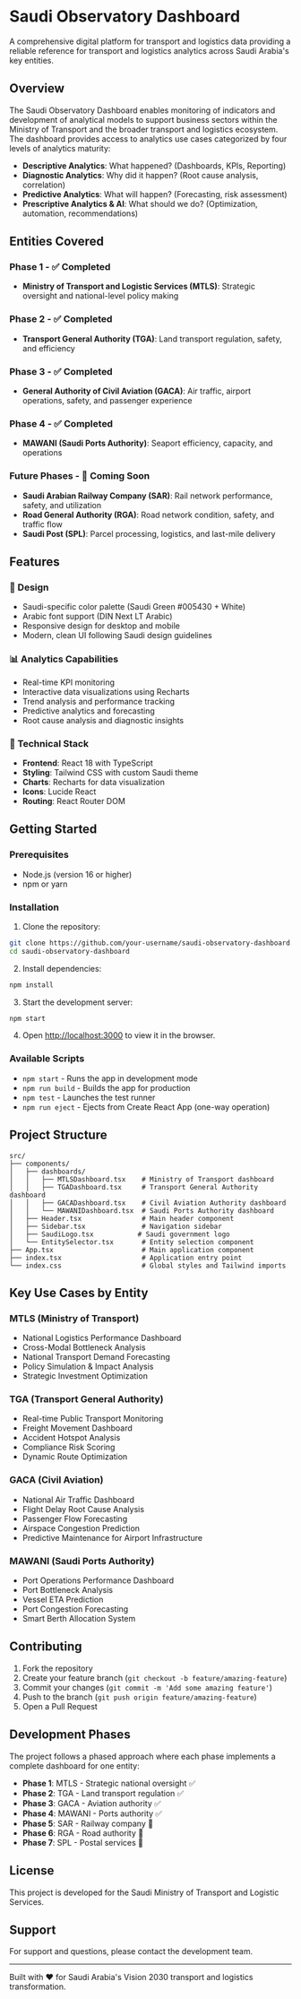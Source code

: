 # Saudi Observatory Dashboard

A comprehensive digital platform for transport and logistics data providing a reliable reference for transport and logistics analytics across Saudi Arabia's key entities.

## Overview

The Saudi Observatory Dashboard enables monitoring of indicators and development of analytical models to support business sectors within the Ministry of Transport and the broader transport and logistics ecosystem. The dashboard provides access to analytics use cases categorized by four levels of analytics maturity:

- **Descriptive Analytics**: What happened? (Dashboards, KPIs, Reporting)
- **Diagnostic Analytics**: Why did it happen? (Root cause analysis, correlation)
- **Predictive Analytics**: What will happen? (Forecasting, risk assessment)
- **Prescriptive Analytics & AI**: What should we do? (Optimization, automation, recommendations)

## Entities Covered

### Phase 1 - ✅ Completed
- **Ministry of Transport and Logistic Services (MTLS)**: Strategic oversight and national-level policy making

### Phase 2 - ✅ Completed  
- **Transport General Authority (TGA)**: Land transport regulation, safety, and efficiency

### Phase 3 - ✅ Completed
- **General Authority of Civil Aviation (GACA)**: Air traffic, airport operations, safety, and passenger experience

### Phase 4 - ✅ Completed
- **MAWANI (Saudi Ports Authority)**: Seaport efficiency, capacity, and operations

### Future Phases - 🚧 Coming Soon
- **Saudi Arabian Railway Company (SAR)**: Rail network performance, safety, and utilization
- **Road General Authority (RGA)**: Road network condition, safety, and traffic flow
- **Saudi Post (SPL)**: Parcel processing, logistics, and last-mile delivery

## Features

### 🎨 Design
- Saudi-specific color palette (Saudi Green #005430 + White)
- Arabic font support (DIN Next LT Arabic)
- Responsive design for desktop and mobile
- Modern, clean UI following Saudi design guidelines

### 📊 Analytics Capabilities
- Real-time KPI monitoring
- Interactive data visualizations using Recharts
- Trend analysis and performance tracking
- Predictive analytics and forecasting
- Root cause analysis and diagnostic insights

### 🔧 Technical Stack
- **Frontend**: React 18 with TypeScript
- **Styling**: Tailwind CSS with custom Saudi theme
- **Charts**: Recharts for data visualization
- **Icons**: Lucide React
- **Routing**: React Router DOM

## Getting Started

### Prerequisites
- Node.js (version 16 or higher)
- npm or yarn

### Installation

1. Clone the repository:
```bash
git clone https://github.com/your-username/saudi-observatory-dashboard.git
cd saudi-observatory-dashboard
```

2. Install dependencies:
```bash
npm install
```

3. Start the development server:
```bash
npm start
```

4. Open [http://localhost:3000](http://localhost:3000) to view it in the browser.

### Available Scripts

- `npm start` - Runs the app in development mode
- `npm run build` - Builds the app for production
- `npm test` - Launches the test runner
- `npm run eject` - Ejects from Create React App (one-way operation)

## Project Structure

```
src/
├── components/
│   ├── dashboards/
│   │   ├── MTLSDashboard.tsx    # Ministry of Transport dashboard
│   │   ├── TGADashboard.tsx     # Transport General Authority dashboard
│   │   ├── GACADashboard.tsx    # Civil Aviation Authority dashboard
│   │   └── MAWANIDashboard.tsx  # Saudi Ports Authority dashboard
│   ├── Header.tsx               # Main header component
│   ├── Sidebar.tsx              # Navigation sidebar
│   ├── SaudiLogo.tsx           # Saudi government logo
│   └── EntitySelector.tsx       # Entity selection component
├── App.tsx                      # Main application component
├── index.tsx                    # Application entry point
└── index.css                    # Global styles and Tailwind imports
```

## Key Use Cases by Entity

### MTLS (Ministry of Transport)
- National Logistics Performance Dashboard
- Cross-Modal Bottleneck Analysis  
- National Transport Demand Forecasting
- Policy Simulation & Impact Analysis
- Strategic Investment Optimization

### TGA (Transport General Authority)
- Real-time Public Transport Monitoring
- Freight Movement Dashboard
- Accident Hotspot Analysis
- Compliance Risk Scoring
- Dynamic Route Optimization

### GACA (Civil Aviation)
- National Air Traffic Dashboard
- Flight Delay Root Cause Analysis
- Passenger Flow Forecasting
- Airspace Congestion Prediction
- Predictive Maintenance for Airport Infrastructure

### MAWANI (Saudi Ports Authority)
- Port Operations Performance Dashboard
- Port Bottleneck Analysis
- Vessel ETA Prediction
- Port Congestion Forecasting
- Smart Berth Allocation System

## Contributing

1. Fork the repository
2. Create your feature branch (`git checkout -b feature/amazing-feature`)
3. Commit your changes (`git commit -m 'Add some amazing feature'`)
4. Push to the branch (`git push origin feature/amazing-feature`)
5. Open a Pull Request

## Development Phases

The project follows a phased approach where each phase implements a complete dashboard for one entity:

- **Phase 1**: MTLS - Strategic national oversight ✅
- **Phase 2**: TGA - Land transport regulation ✅  
- **Phase 3**: GACA - Aviation authority ✅
- **Phase 4**: MAWANI - Ports authority ✅
- **Phase 5**: SAR - Railway company 🚧
- **Phase 6**: RGA - Road authority 🚧
- **Phase 7**: SPL - Postal services 🚧

## License

This project is developed for the Saudi Ministry of Transport and Logistic Services.

## Support

For support and questions, please contact the development team.

---

Built with ❤️ for Saudi Arabia's Vision 2030 transport and logistics transformation. 